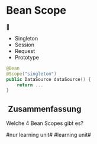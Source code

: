 
# Bean Scope
🫘

- Singleton
- Session
- Request
- Prototype

```swift
@Bean
@Scope("singleton")
public DataSource dataSource() {
	return ...
}
```

##  Zusammenfassung
Welche 4 Bean Scopes gibt es?



#nur learning unit# #learning unit#
